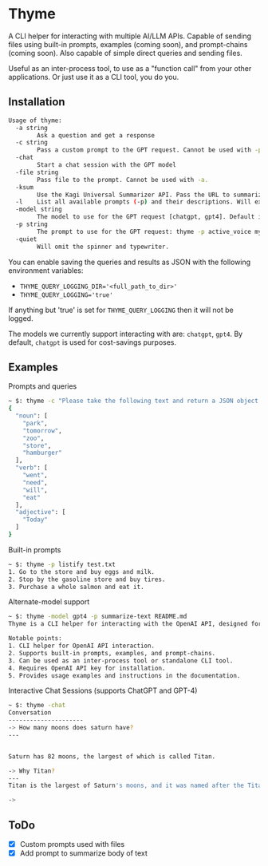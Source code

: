 # Thyme

A CLI helper for interacting with multiple AI/LLM APIs. Capable of sending files using built-in prompts, examples (coming soon), and prompt-chains (coming soon). Also capable of simple direct queries and sending files.

Useful as an inter-process tool, to use as a "function call" from your other applications. Or just use it as a CLI tool, you do you.


## Installation

```bash
Usage of thyme:
  -a string
        Ask a question and get a response
  -c string
        Pass a custom prompt to the GPT request. Cannot be used with -p.
  -chat
        Start a chat session with the GPT model
  -file string
        Pass file to the prompt. Cannot be used with -a.
  -ksum
        Use the Kagi Universal Summarizer API. Pass the URL to summarize after -a.
  -l    List all available prompts (-p) and their descriptions. Will exit.
  -model string
        The model to use for the GPT request [chatgpt, gpt4]. Default is chatgpt (default "chatgpt")
  -p string
        The prompt to use for the GPT request: thyme -p active_voice my_blog_post.txt
  -quiet
        Will omit the spinner and typewriter.

```

You can enable saving the queries and results as JSON with the following environment variables:

- `THYME_QUERY_LOGGING_DIR='<full_path_to_dir>'`
- `THYME_QUERY_LOGGING='true'`

If anything but 'true' is set for `THYME_QUERY_LOGGING` then it will not be logged.

The models we currently support interacting with are: `chatgpt`, `gpt4`. By default, `chatgpt` is used for cost-savings purposes.



## Examples

Prompts and queries

```bash
~ $: thyme -c "Please take the following text and return a JSON object of the different word types such as verb, nouns, etc. Please do not explain anything." -text "Today I went to the park and tomorrow I need to go to the zoo. After the store today I will eat a hamburger" 
{                   
  "noun": [
    "park",
    "tomorrow",
    "zoo",
    "store",
    "hamburger"
  ],
  "verb": [
    "went",
    "need",
    "will",
    "eat"
  ],
  "adjective": [
    "Today"
  ]
}
```

Built-in prompts

```bash
~ $: thyme -p listify test.txt
1. Go to the store and buy eggs and milk.
2. Stop by the gasoline store and buy tires.
3. Purchase a whole salmon and eat it.
```

Alternate-model support

```bash
~ $: thyme -model gpt4 -p summarize-text README.md
Thyme is a CLI helper for interacting with the OpenAI API, designed for sending files and simple direct queries. It can be used as an inter-process tool or a standalone CLI tool. The installation process requires the users to export their OpenAI API key and build the application. Examples provided demonstrate how to use Thyme for various purposes, such as asking a question and processing a text file to list the content.

Notable points:
1. CLI helper for OpenAI API interaction.
2. Supports built-in prompts, examples, and prompt-chains.
3. Can be used as an inter-process tool or standalone CLI tool.
4. Requires OpenAI API key for installation.
5. Provides usage examples and instructions in the documentation.
```

Interactive Chat Sessions (supports ChatGPT and GPT-4)

```bash
~ $: thyme -chat            
Conversation
---------------------
-> How many moons does saturn have?
---


Saturn has 82 moons, the largest of which is called Titan.

-> Why Titan?
---
Titan is the largest of Saturn's moons, and it was named after the Titans of Greek mythology, which were powerful giants who were the ancestors of the gods. The name Titan is very appropriate for this moon, as it is the only known moon in the solar system to have a thick atmosphere, with clouds, rain, lakes, and rivers. Titan is also the second-largest moon in the solar system, after Jupiter's moon Ganymede.

-> 
```

## ToDo
- [x] Custom prompts used with files
- [x] Add prompt to summarize body of text
